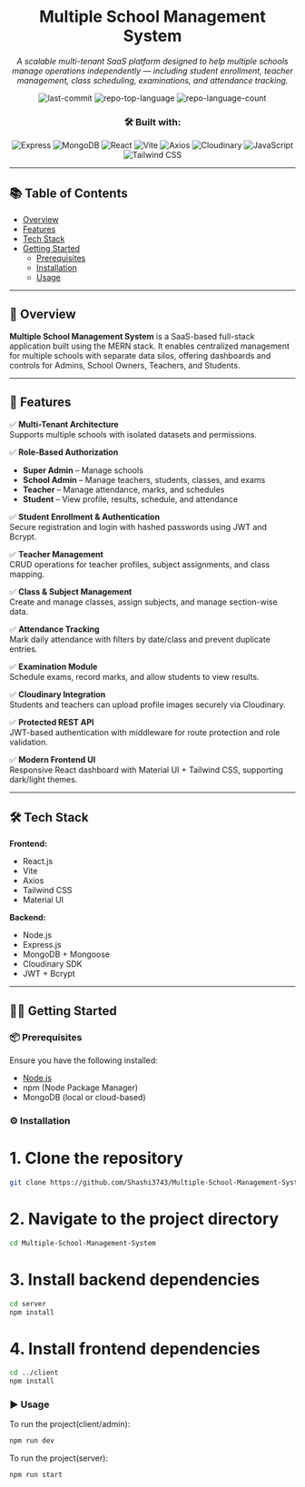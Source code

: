 <div align="center">

# Multiple School Management System

*A scalable multi-tenant SaaS platform designed to help multiple schools manage operations independently — including student enrollment, teacher management, class scheduling, examinations, and attendance tracking.*

![last-commit](https://img.shields.io/github/last-commit/Shashi3743/Multiple-School-Management-System?style=flat&logo=git&logoColor=white&color=0080ff)
![repo-top-language](https://img.shields.io/github/languages/top/Shashi3743/Multiple-School-Management-System?style=flat&color=0080ff)
![repo-language-count](https://img.shields.io/github/languages/count/Shashi3743/Multiple-School-Management-System?style=flat&color=0080ff)

### 🛠️ Built with:

![Express](https://img.shields.io/badge/Express-000000.svg?style=flat&logo=Express&logoColor=white)
![MongoDB](https://img.shields.io/badge/MongoDB-4EA94B.svg?style=flat&logo=MongoDB&logoColor=white)
![React](https://img.shields.io/badge/React-61DAFB.svg?style=flat&logo=React&logoColor=black)
![Vite](https://img.shields.io/badge/Vite-646CFF.svg?style=flat&logo=Vite&logoColor=white)
![Axios](https://img.shields.io/badge/Axios-5A29E4.svg?style=flat&logo=Axios&logoColor=white)
![Cloudinary](https://img.shields.io/badge/Cloudinary-3448C5.svg?style=flat&logo=Cloudinary&logoColor=white)
![JavaScript](https://img.shields.io/badge/JavaScript-F7DF1E.svg?style=flat&logo=JavaScript&logoColor=black)
![Tailwind CSS](https://img.shields.io/badge/TailwindCSS-06B6D4.svg?style=flat&logo=tailwindcss&logoColor=white)

</div>

---

## 📚 Table of Contents

- [Overview](#overview)
- [Features](#features)
- [Tech Stack](#tech-stack)
- [Getting Started](#getting-started)
  - [Prerequisites](#prerequisites)
  - [Installation](#installation)
  - [Usage](#usage)

---

## 📝 Overview

**Multiple School Management System** is a SaaS-based full-stack application built using the MERN stack. It enables centralized management for multiple schools with separate data silos, offering dashboards and controls for Admins, School Owners, Teachers, and Students.

---

## 🚀 Features

✅ **Multi-Tenant Architecture**  
Supports multiple schools with isolated datasets and permissions.

✅ **Role-Based Authorization**  
- **Super Admin** – Manage schools  
- **School Admin** – Manage teachers, students, classes, and exams  
- **Teacher** – Manage attendance, marks, and schedules  
- **Student** – View profile, results, schedule, and attendance  

✅ **Student Enrollment & Authentication**  
Secure registration and login with hashed passwords using JWT and Bcrypt.

✅ **Teacher Management**  
CRUD operations for teacher profiles, subject assignments, and class mapping.

✅ **Class & Subject Management**  
Create and manage classes, assign subjects, and manage section-wise data.

✅ **Attendance Tracking**  
Mark daily attendance with filters by date/class and prevent duplicate entries.

✅ **Examination Module**  
Schedule exams, record marks, and allow students to view results.

✅ **Cloudinary Integration**  
Students and teachers can upload profile images securely via Cloudinary.

✅ **Protected REST API**  
JWT-based authentication with middleware for route protection and role validation.

✅ **Modern Frontend UI**  
Responsive React dashboard with Material UI + Tailwind CSS, supporting dark/light themes.

---

## 🛠️ Tech Stack

**Frontend:**
- React.js
- Vite
- Axios
- Tailwind CSS
- Material UI

**Backend:**
- Node.js
- Express.js
- MongoDB + Mongoose
- Cloudinary SDK
- JWT + Bcrypt

---

## 🧑‍💻 Getting Started

### 📦 Prerequisites
Ensure you have the following installed:

- [Node.js](https://nodejs.org/)
- npm (Node Package Manager)
- MongoDB (local or cloud-based)

### ⚙️ Installation

# 1. Clone the repository
```bash
git clone https://github.com/Shashi3743/Multiple-School-Management-System
```
# 2. Navigate to the project directory
```bash
cd Multiple-School-Management-System
```

# 3. Install backend dependencies
```bash
cd server
npm install
```

# 4. Install frontend dependencies
```bash
cd ../client
npm install
```


### ▶️ Usage

To run the project(client/admin):

```bash
npm run dev
```

To run the project(server):

```bash
npm run start
```





<!-- <div align="center">

# Multiple-School-Management-System

*A scalable multi-tenant platform designed to help multiple schools manage their operations independently, including student enrollment, teacher management, class scheduling, examinations, and attendance tracking.*

![last-commit](https://img.shields.io/github/last-commit/Shashi3743/Multiple-School-Management-System?style=flat&logo=git&logoColor=white&color=0080ff)
![repo-top-language](https://img.shields.io/github/languages/top/Shashi3743/Multiple-School-Management-System?style=flat&color=0080ff)
![repo-language-count](https://img.shields.io/github/languages/count/Shashi3743/Multiple-School-Management-System?style=flat&color=0080ff)

*Built with the tools and technologies:*

![Express](https://img.shields.io/badge/Express-000000.svg?style=flat&logo=Express&logoColor=white)
![JSON](https://img.shields.io/badge/JSON-000000.svg?style=flat&logo=JSON&logoColor=white)
![Markdown](https://img.shields.io/badge/Markdown-000000.svg?style=flat&logo=Markdown&logoColor=white)
![npm](https://img.shields.io/badge/npm-CB3837.svg?style=flat&logo=npm&logoColor=white)
![Mongoose](https://img.shields.io/badge/Mongoose-F04D35.svg?style=flat&logo=Mongoose&logoColor=white)
![.ENV](https://img.shields.io/badge/.ENV-ECD53F.svg?style=flat&logo=dotenv&logoColor=black)
![JavaScript](https://img.shields.io/badge/JavaScript-F7DF1E.svg?style=flat&logo=JavaScript&logoColor=black)
![Nodemon](https://img.shields.io/badge/Nodemon-76D04B.svg?style=flat&logo=Nodemon&logoColor=white)

![React](https://img.shields.io/badge/React-61DAFB.svg?style=flat&logo=React&logoColor=black)
![Cloudinary](https://img.shields.io/badge/Cloudinary-3448C5.svg?style=flat&logo=Cloudinary&logoColor=white)
![Vite](https://img.shields.io/badge/Vite-646CFF.svg?style=flat&logo=Vite&logoColor=white)
![Axios](https://img.shields.io/badge/Axios-5A29E4.svg?style=flat&logo=Axios&logoColor=white)

</div>

---

## 📚 Table of Contents

- [Overview](#overview)
- [Getting Started](#getting-started)
  - [Prerequisites](#prerequisites)
  - [Installation](#installation)
  - [Usage](#usage)
  - [Testing](#testing)

---

## 📝 Overview

**Multiple-School-Management-System** is a powerful developer tool designed to create a comprehensive online shopping experience.

### 💡 Why Forever-Ecommerce-Website?

This project aims to streamline the e-commerce development process, providing a robust platform for both users and administrators. The core features include:

- 🛒 **Comprehensive Shopping Platform**: A complete solution for users to explore products and manage transactions seamlessly.
- ⚙️ **Admin Panel**: A streamlined interface for managing user roles, permissions, and system settings efficiently.
- 📈 **Scalable Architecture**: Ensures the platform can grow with user demand, maintaining performance and reliability.
- 💳 **Integrated Payment Processing**: Supports multiple payment methods, enhancing user convenience during checkout.
- 📱 **Responsive Design**: Adapts seamlessly to various devices, improving user experience across platforms.
- 🔧 **Robust Backend**: Utilizes Node.js and MongoDB for efficient data handling and API interactions, ensuring smooth operation.

---

## 🚀 Getting Started

### 📦 Prerequisites

This project requires the following dependencies:

- **Programming Language:** JavaScript
- **Package Manager:** npm

### ⚙️ Installation

Build **Forever-Ecommerce-Website** from the source and install dependencies:

```bash
# 1. Clone the repository:
git clone https://github.com/Shashi3743/Forever-Ecommerce-Website

# 2. Navigate to the project directory:
cd Forever-Ecommerce-Website

# 3. Install the dependencies:
npm install
```

### ▶️ Usage

To run the project(client/admin):

```bash
npm run dev
```

To run the project(server):

```bash
npm run start
```

### 🧪 Testing
**Forever-Ecommerce-Website** uses the {test_framework} test framework. Run the test suite with:
```bash
npm test
``` -->